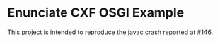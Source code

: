 # Enunciate CXF OSGI Example

This project is intended to reproduce the javac crash reported at [#146](https://github.com/stoicflame/enunciate/issues/146).
